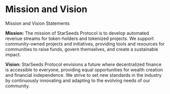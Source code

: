 # Mission and Vision

Mission and Vision Statements

**Mission:** The mission of StarSeeds Protocol is to develop automated revenue streams for token-holders and tokenized projects. We support community-owned projects and initiatives, providing tools and resources for communities to raise funds, govern themselves, and create a sustainable impact.

**Vision:** StarSeeds Protocol envisions a future where decentralized finance is accessible to everyone, providing equal opportunities for wealth creation and financial independence. We strive to set new standards in the industry by continuously innovating and adapting to the evolving needs of our community.&#x20;
